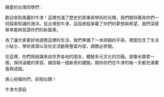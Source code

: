親愛的台灣同學們：

歡迎來到美麗的牛津！這裡充滿了歷史的厚重與學術的光輝，我們期待著與你們一同探索知識的海洋。從台灣到牛津，這段旅程承載了你們的夢想與希望，我們深感榮幸能夠見證你們的新篇章。

為了讓大家更好地適應這裡的生活，我們準備了一本詳細的手冊，裡面包含了生活小貼士、學術資源以及社交活動等豐富內容，請務必參閱。

在這裡，你們將結識來自世界各地的朋友，體驗多元文化的交融。就像水豚君一樣，保持溫暖的笑容，擁抱每一個新奇的體驗。期待你們在牛津的每一天都充滿驚喜與成就。

衷心祝福你們，前程似錦！

牛津大家庭






